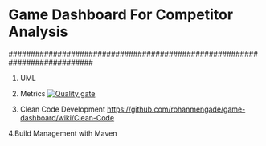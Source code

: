 # Game Dashboard For Competitor Analysis


###########################################################################

1. UML


2. Metrics
[![Quality gate](http://localhost:9000/api/project_badges/quality_gate?project=com.game.dashboard%3Agame-dashboard)](http://localhost:9000/dashboard?id=com.game.dashboard%3Agame-dashboard)

3. Clean Code Development
https://github.com/rohanmengade/game-dashboard/wiki/Clean-Code
 
4.Build Management with Maven






